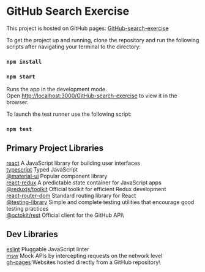 # GitHub Search Exercise

This project is hosted on GitHub pages: [GitHub-search-exercise](https://williamzmacdonald.github.io/GitHub-search-exercise/)

To get the project up and running, clone the repository and run the following scripts after navigating your terminal to the directory:

### `npm install`

### `npm start`

Runs the app in the development mode.\
Open [http://localhost:3000/GitHub-search-exercise](http://localhost:3000/GitHub-search-exercise) to view it in the browser.

To launch the test runner use the following script:

### `npm test`

## Primary Project Libraries

[react](https://reactjs.org/) A JavaScript library for building user interfaces\
[typescript](https://www.typescriptlang.org/) Typed JavaScript\
[@material-ui](https://material-ui.com/) Popular component library\
[react-redux](https://redux.js.org/) A predictable state container for JavaScript apps\
[@reduxjs/toolkit](https://redux-toolkit.js.org/) Official toolkit for efficient Redux development\
[react-router-dom](https://reactrouter.com/web/guides/quick-start) Standard routing library for React\
[@testing-library](https://testing-library.com/) Simple and complete testing utilities that encourage good testing practices\
[@octokit/rest](https://octokit.github.io/rest.js/v18) Official client for the GitHub API\

## Dev Libraries
[eslint](https://eslint.org/) Pluggable JavaScript linter\
[msw](https://mswjs.io/) Mock APIs by intercepting requests on the network level\
[gh-pages](https://pages.github.com/) Websites hosted directly from a GitHub repository\
